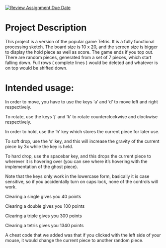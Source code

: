 [![Review Assignment Due Date](https://classroom.github.com/assets/deadline-readme-button-22041afd0340ce965d47ae6ef1cefeee28c7c493a6346c4f15d667ab976d596c.svg)](https://classroom.github.com/a/YxXKqIeT)
# Project Description

This project is a version of the popular game Tetris. It is a fully functional processing sketch. The board size is 10 x 20, and the screen size is bigger to display the hold piece as well as score. The game ends if you top out. There are random pieces, generated from a set of 7 pieces, which start falling down. Full rows ( complete lines ) would be deleted and whatever is on top would be shifted down.

# Intended usage:

In order to move, you have to use the keys ‘a’ and ‘d’ to move left and right respectively. 


To rotate, use the keys ‘j’ and ‘k’ to rotate counterclockwise and clockwise respectively. 



In order to hold, use the ‘h’ key which stores the current piece for later use.


To soft drop, use the ‘s’ key, and this will increase the gravity of the current piece by 3x while the key is held. 


To hard drop, use the spacebar key, and this drops the current piece to wherever it is hovering over (you can see where it’s hovering with the implementation of the ghost piece). 



Note that the keys only work in the lowercase form, basically it is case sensitive, so if you accidentally turn on caps lock, none of the controls will work.


Clearing a single gives you 40 points


Clearing a double gives you 100 points


Clearing a triple gives you 300 points


Clearing a tetris gives you 1340 points



A cheat code that we added was that if you clicked with the left side of your mouse, it would change the current piece to another random piece.
  
